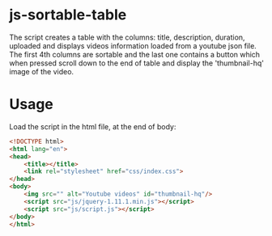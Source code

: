 js-sortable-table
=================

The script creates a table with the columns: title, description, duration, uploaded and displays videos information loaded from a youtube json file. The first 4th columns are sortable and the last one contains a button which when pressed scroll down to the end of table and display the 'thumbnail-hq' image of the video.

# Usage

Load the script in the html file, at the end of body:

```html
<!DOCTYPE html>
<html lang="en">
<head>
    <title></title>
    <link rel="stylesheet" href="css/index.css">
</head>
<body>
    <img src="" alt="Youtube videos" id="thumbnail-hq"/>
    <script src="js/jquery-1.11.1.min.js"></script>
    <script src="js/script.js"></script>
</body>
</html>
```

